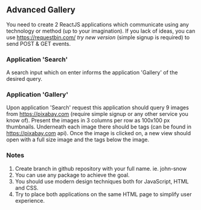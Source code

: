 ## Advanced Gallery
You need to create 2 ReactJS applications which communicate using any technology or method (up to your imagination). If you lack of ideas, you can use https://requestbin.com/ *try new version* (simple signup is required) to send POST & GET events.  

### Application 'Search'
A search input which on enter informs the application 'Gallery' of the desired query.

### Application 'Gallery'
Upon application 'Search' request this application should query 9 images from https://pixabay.com (require simple signup or any other service you know of). 
Present the images in 3 columns per row as 100x100 px thumbnails. Underneath each image there should be tags (can be found in https://pixabay.com api). Once the image is clicked on, a new view should open with a full size image and the tags below the image.

### Notes
1. Create branch in github repository with your full name. ie. john-snow
2. You can use any package to achieve the goal.
3. You should use modern design techniques both for JavaScript, HTML and CSS.
4. Try to place both applications on the same HTML page to simplify user experience.
